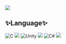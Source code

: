 

<!--
**Ju0011/Ju0011** is a ✨ _special_ ✨ repository because its `README.md` (this file) appears on your GitHub profile.

Here are some ideas to get you started:

- 🔭 I’m currently working on ...
- 🌱 I’m currently learning ...
- 👯 I’m looking to collaborate on ...
- 🤔 I’m looking for help with ...
- 💬 Ask me about ...
- 📫 How to reach me: ...
- 😄 Pronouns: ...
- ⚡ Fun fact: ...
👋
-->

<img src="https://capsule-render.vercel.app/api?type=waving&color=90CDD2&height=300&section=header&text=🌟Ju00🌟%20&fontSize=80&fontColor=FFFFFF" />

## ✨Language✨
<img alt="C" src="https://img.shields.io/badge/C-A8B9CC?style=flat-square&logo=C&logoColor=white"/> <img src="https://img.shields.io/badge/Python-3776AB?style=flat-square&logo=Python&logoColor=white"/> <img alt="Unity" src="https://img.shields.io/badge/Unity-FAFAFA.svg?style=flat-square&logo=Unity&logoColor=black"/> 
<img src="https://img.shields.io/badge/JavaScript-F7DF1E?style=flat-square&logo=JavaScript&logoColor=white"/>
<img alt = "C#" src="https://img.shields.io/badge/C Sharp-239120?style=flat-square&logo=C Sharp&logoColor=white"/>
<img src="https://img.shields.io/badge/Html5-E34F26?style=flat-square&logo=Html5&logoColor=white"/>
